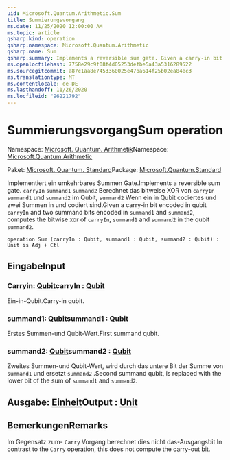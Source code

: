 ```yaml
---
uid: Microsoft.Quantum.Arithmetic.Sum
title: Summierungsvorgang
ms.date: 11/25/2020 12:00:00 AM
ms.topic: article
qsharp.kind: operation
qsharp.namespace: Microsoft.Quantum.Arithmetic
qsharp.name: Sum
qsharp.summary: Implements a reversible sum gate. Given a carry-in bit encoded in qubit `carryIn` and two summand bits encoded in `summand1` and `summand2`, computes the bitwise xor of `carryIn`, `summand1` and `summand2` in the qubit `summand2`.
ms.openlocfilehash: 7758e29c9f08f4d05253defbe5a43a5316289522
ms.sourcegitcommit: a87c1aa8e7453360025e47ba614f25b02ea84ec3
ms.translationtype: MT
ms.contentlocale: de-DE
ms.lasthandoff: 11/26/2020
ms.locfileid: "96221792"
---
```

# <a name="sum-operation"></a><span data-ttu-id="9ce22-102">Summierungsvorgang</span><span class="sxs-lookup"><span data-stu-id="9ce22-102">Sum operation</span></span>

<span data-ttu-id="9ce22-103">Namespace: [Microsoft. Quantum. Arithmetik](xref:Microsoft.Quantum.Arithmetic)</span><span class="sxs-lookup"><span data-stu-id="9ce22-103">Namespace: [Microsoft.Quantum.Arithmetic](xref:Microsoft.Quantum.Arithmetic)</span></span>

<span data-ttu-id="9ce22-104">Paket: [Microsoft. Quantum. Standard](https://nuget.org/packages/Microsoft.Quantum.Standard)</span><span class="sxs-lookup"><span data-stu-id="9ce22-104">Package: [Microsoft.Quantum.Standard](https://nuget.org/packages/Microsoft.Quantum.Standard)</span></span>


<span data-ttu-id="9ce22-105">Implementiert ein umkehrbares Summen Gate.</span><span class="sxs-lookup"><span data-stu-id="9ce22-105">Implements a reversible sum gate.</span></span> <span data-ttu-id="9ce22-106">`carryIn` `summand1` `summand2` Berechnet das bitweise XOR von `carryIn` `summand1` und `summand2` im Qubit, `summand2` Wenn ein in Qubit codiertes und zwei Summen in und codiert sind.</span><span class="sxs-lookup"><span data-stu-id="9ce22-106">Given a carry-in bit encoded in qubit `carryIn` and two summand bits encoded in `summand1` and `summand2`, computes the bitwise xor of `carryIn`, `summand1` and `summand2` in the qubit `summand2`.</span></span>

```qsharp
operation Sum (carryIn : Qubit, summand1 : Qubit, summand2 : Qubit) : Unit is Adj + Ctl
```


## <a name="input"></a><span data-ttu-id="9ce22-107">Eingabe</span><span class="sxs-lookup"><span data-stu-id="9ce22-107">Input</span></span>

### <a name="carryin--qubit"></a><span data-ttu-id="9ce22-108">Carryin: [Qubit](xref:microsoft.quantum.lang-ref.qubit)</span><span class="sxs-lookup"><span data-stu-id="9ce22-108">carryIn : [Qubit](xref:microsoft.quantum.lang-ref.qubit)</span></span>

<span data-ttu-id="9ce22-109">Ein-in-Qubit.</span><span class="sxs-lookup"><span data-stu-id="9ce22-109">Carry-in qubit.</span></span>


### <a name="summand1--qubit"></a><span data-ttu-id="9ce22-110">summand1: [Qubit](xref:microsoft.quantum.lang-ref.qubit)</span><span class="sxs-lookup"><span data-stu-id="9ce22-110">summand1 : [Qubit](xref:microsoft.quantum.lang-ref.qubit)</span></span>

<span data-ttu-id="9ce22-111">Erstes Summen-und Qubit-Wert.</span><span class="sxs-lookup"><span data-stu-id="9ce22-111">First summand qubit.</span></span>


### <a name="summand2--qubit"></a><span data-ttu-id="9ce22-112">summand2: [Qubit](xref:microsoft.quantum.lang-ref.qubit)</span><span class="sxs-lookup"><span data-stu-id="9ce22-112">summand2 : [Qubit](xref:microsoft.quantum.lang-ref.qubit)</span></span>

<span data-ttu-id="9ce22-113">Zweites Summen-und Qubit-Wert, wird durch das untere Bit der Summe von `summand1` und ersetzt `summand2` .</span><span class="sxs-lookup"><span data-stu-id="9ce22-113">Second summand qubit, is replaced with the lower bit of the sum of `summand1` and `summand2`.</span></span>



## <a name="output--unit"></a><span data-ttu-id="9ce22-114">Ausgabe: [Einheit](xref:microsoft.quantum.lang-ref.unit)</span><span class="sxs-lookup"><span data-stu-id="9ce22-114">Output : [Unit](xref:microsoft.quantum.lang-ref.unit)</span></span>



## <a name="remarks"></a><span data-ttu-id="9ce22-115">Bemerkungen</span><span class="sxs-lookup"><span data-stu-id="9ce22-115">Remarks</span></span>

<span data-ttu-id="9ce22-116">Im Gegensatz zum- `Carry` Vorgang berechnet dies nicht das-Ausgangsbit.</span><span class="sxs-lookup"><span data-stu-id="9ce22-116">In contrast to the `Carry` operation, this does not compute the carry-out bit.</span></span>